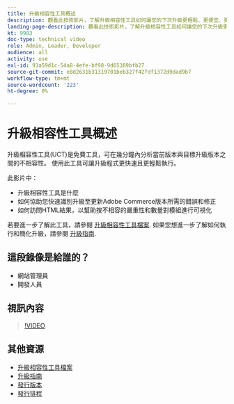 ```yaml
---
title: 升級相容性工具概述
description: 觀看此技術影片，了解升級相容性工具如何讓您的下次升級更輕鬆、更便宜、更快速。
landing-page-description: 觀看此技術影片，了解升級相容性工具如何讓您的下次升級更輕鬆、更便宜、更快速。
kt: 9983
doc-type: technical video
role: Admin, Leader, Developer
audience: all
activity: use
exl-id: 93a59d1c-54a8-4efe-bf98-9d65389bfb27
source-git-commit: e8d2631b31319701beb327f42fdf1372d9dad9b7
workflow-type: tm+mt
source-wordcount: '223'
ht-degree: 0%

---
```


# 升級相容性工具概述

升級相容性工具(UCT)是免費工具，可在幾分鐘內分析當前版本與目標升級版本之間的不相容性。 使用此工具可讓升級程式更快速且更輕鬆執行。

此影片中：

- 升級相容性工具是什麼
- 如何協助您快速識別升級至更新Adobe Commerce版本所需的錯誤和修正
- 如何訪問HTML結果，以幫助按不相容的嚴重性和數量對模組進行可視化

若要進一步了解此工具，請參閱 [升級相容性工具檔案](https://experienceleague.adobe.com/docs/commerce-operations/upgrade-guide/upgrade-compatibility-tool/overview.html?lang=en). 如果您想進一步了解如何執行和簡化升級，請參閱 [升級指南](https://experienceleague.adobe.com/docs/commerce-operations/upgrade-guide/overview.html).

## 這段錄像是給誰的？

- 網站管理員
- 開發人員

## 視訊內容

>[!VIDEO](https://video.tv.adobe.com/v/341245?quality=12&learn=on)

## 其他資源

- [升級相容性工具檔案](https://experienceleague.adobe.com/docs/commerce-operations/upgrade-guide/upgrade-compatibility-tool/overview.html?lang=en)
- [升級指南](https://experienceleague.adobe.com/docs/commerce-operations/upgrade-guide/overview.html)
- [發行版本](https://experienceleague.adobe.com/docs/commerce-operations/release/versions.html)
- [發行排程](https://experienceleague.adobe.com/docs/commerce-operations/release/planning/schedule.html)
